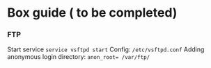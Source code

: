 # Box guide ( to be completed)

### FTP

Start service `service vsftpd start`
Config:  `/etc/vsftpd.conf`
Adding anonymous login directory: `anon_root= /var/ftp/` 